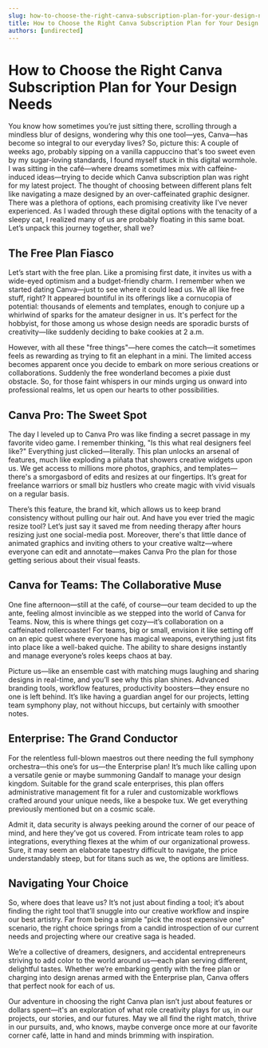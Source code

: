```yaml
---
slug: how-to-choose-the-right-canva-subscription-plan-for-your-design-needs
title: How to Choose the Right Canva Subscription Plan for Your Design Needs
authors: [undirected]
---
```


# How to Choose the Right Canva Subscription Plan for Your Design Needs

You know how sometimes you’re just sitting there, scrolling through a mindless blur of designs, wondering why this one tool—yes, Canva—has become so integral to our everyday lives? So, picture this: A couple of weeks ago, probably sipping on a vanilla cappuccino that's too sweet even by my sugar-loving standards, I found myself stuck in this digital wormhole. I was sitting in the café—where dreams sometimes mix with caffeine-induced ideas—trying to decide which Canva subscription plan was right for my latest project. The thought of choosing between different plans felt like navigating a maze designed by an over-caffeinated graphic designer. There was a plethora of options, each promising creativity like I’ve never experienced. As I waded through these digital options with the tenacity of a sleepy cat, I realized many of us are probably floating in this same boat. Let’s unpack this journey together, shall we?

## The Free Plan Fiasco

Let’s start with the free plan. Like a promising first date, it invites us with a wide-eyed optimism and a budget-friendly charm. I remember when we started dating Canva—just to see where it could lead us. We all like free stuff, right? It appeared bountiful in its offerings like a cornucopia of potential: thousands of elements and templates, enough to conjure up a whirlwind of sparks for the amateur designer in us. It's perfect for the hobbyist, for those among us whose design needs are sporadic bursts of creativity—like suddenly deciding to bake cookies at 2 a.m.

However, with all these "free things"—here comes the catch—it sometimes feels as rewarding as trying to fit an elephant in a mini. The limited access becomes apparent once you decide to embark on more serious creations or collaborations. Suddenly the free wonderland becomes a pixie dust obstacle. So, for those faint whispers in our minds urging us onward into professional realms, let us open our hearts to other possibilities.

## Canva Pro: The Sweet Spot

The day I leveled up to Canva Pro was like finding a secret passage in my favorite video game. I remember thinking, "Is this what real designers feel like?" Everything just clicked—literally. This plan unlocks an arsenal of features, much like exploding a piñata that showers creative widgets upon us. We get access to millions more photos, graphics, and templates—there's a smorgasbord of edits and resizes at our fingertips. It’s great for freelance warriors or small biz hustlers who create magic with vivid visuals on a regular basis.

There’s this feature, the brand kit, which allows us to keep brand consistency without pulling our hair out. And have you ever tried the magic resize tool? Let’s just say it saved me from needing therapy after hours resizing just one social-media post. Moreover, there's that little dance of animated graphics and inviting others to your creative waltz—where everyone can edit and annotate—makes Canva Pro the plan for those getting serious about their visual feasts.

## Canva for Teams: The Collaborative Muse

One fine afternoon—still at the café, of course—our team decided to up the ante, feeling almost invincible as we stepped into the world of Canva for Teams. Now, this is where things get cozy—it’s collaboration on a caffeinated rollercoaster! For teams, big or small, envision it like setting off on an epic quest where everyone has magical weapons, everything just fits into place like a well-baked quiche. The ability to share designs instantly and manage everyone’s roles keeps chaos at bay.

Picture us—like an ensemble cast with matching mugs laughing and sharing designs in real-time, and you’ll see why this plan shines. Advanced branding tools, workflow features, productivity boosters—they ensure no one is left behind. It’s like having a guardian angel for our projects, letting team symphony play, not without hiccups, but certainly with smoother notes.

## Enterprise: The Grand Conductor

For the relentless full-blown maestros out there needing the full symphony orchestra—this one’s for us—the Enterprise plan! It’s much like calling upon a versatile genie or maybe summoning Gandalf to manage your design kingdom. Suitable for the grand scale enterprises, this plan offers administrative management fit for a ruler and customizable workflows crafted around your unique needs, like a bespoke tux. We get everything previously mentioned but on a cosmic scale.

Admit it, data security is always peeking around the corner of our peace of mind, and here they’ve got us covered. From intricate team roles to app integrations, everything flexes at the whim of our organizational prowess. Sure, it may seem an elaborate tapestry difficult to navigate, the price understandably steep, but for titans such as we, the options are limitless.

## Navigating Your Choice

So, where does that leave us? It’s not just about finding a tool; it’s about finding the right tool that’ll snuggle into our creative workflow and inspire our best artistry. Far from being a simple "pick the most expensive one" scenario, the right choice springs from a candid introspection of our current needs and projecting where our creative saga is headed.

We’re a collective of dreamers, designers, and accidental entrepreneurs striving to add color to the world around us—each plan serving different, delightful tastes. Whether we’re embarking gently with the free plan or charging into design arenas armed with the Enterprise plan, Canva offers that perfect nook for each of us.

Our adventure in choosing the right Canva plan isn’t just about features or dollars spent—it's an exploration of what role creativity plays for us, in our projects, our stories, and our futures. May we all find the right match, thrive in our pursuits, and, who knows, maybe converge once more at our favorite corner café, latte in hand and minds brimming with inspiration.